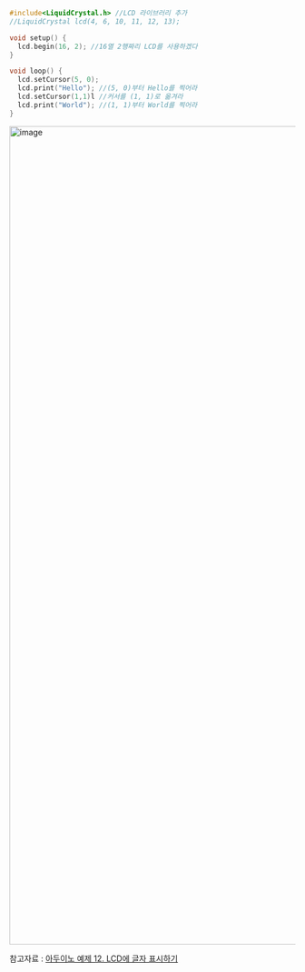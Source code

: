 ```C
#include<LiquidCrystal.h> //LCD 라이브러리 추가
//LiquidCrystal lcd(4, 6, 10, 11, 12, 13);

void setup() {
  lcd.begin(16, 2); //16열 2행짜리 LCD를 사용하겠다
}

void loop() {
  lcd.setCursor(5, 0);
  lcd.print("Hello"); //(5, 0)부터 Hello를 찍어라
  lcd.setCursor(1,1)l //커서를 (1, 1)로 옮겨라
  lcd.print("World"); //(1, 1)부터 World를 찍어라
}
```
<img width="1440" alt="image" src="https://github.com/Creative-SW-Basic-Design/rpos/assets/128452894/f39aa3eb-5b39-4058-81b5-c906a5742c0b">


참고자료 : [아두이노 예제 12. LCD에 글자 표시하기](https://codingrun.com/112)
